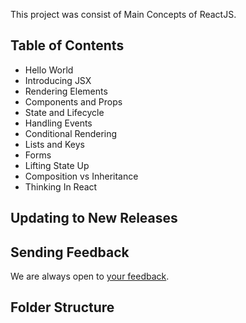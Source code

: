 This project was consist of Main Concepts of ReactJS.

## Table of Contents

- Hello World
- Introducing JSX
- Rendering Elements
- Components and Props
- State and Lifecycle
- Handling Events
- Conditional Rendering
- Lists and Keys
- Forms
- Lifting State Up
- Composition vs Inheritance
- Thinking In React


## Updating to New Releases


## Sending Feedback

We are always open to [your feedback](https://github.com/git-vishalshukla/hybrid-app/issues).

## Folder Structure
